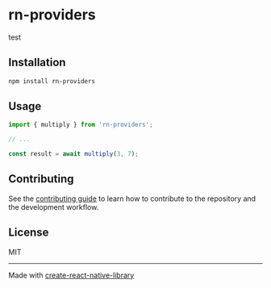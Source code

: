 # rn-providers

test

## Installation

```sh
npm install rn-providers
```

## Usage

```js
import { multiply } from 'rn-providers';

// ...

const result = await multiply(3, 7);
```

## Contributing

See the [contributing guide](CONTRIBUTING.md) to learn how to contribute to the repository and the development workflow.

## License

MIT

---

Made with [create-react-native-library](https://github.com/callstack/react-native-builder-bob)
